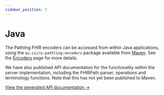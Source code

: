 ```yaml
---
sidebar_position: 3
---
```


# Java

The Pathling FHIR encoders can be accessed from within Java applications, using
the `au.csiro.pathling:encoders` package available
from [Maven](https://maven.apache.org/). See the [Encoders](/docs/encoders) page
for more details.

We have also published API documentation for the functionality within the server
implementation, including the FHIRPath parser, operations and terminology
functions. Note that this has not yet been published to Maven.

[View the generated API documentation &rarr;](pathname:///docs/java/)
